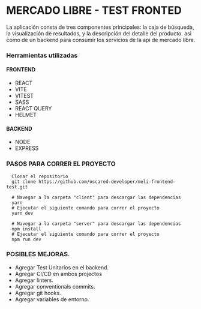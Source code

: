 # MERCADO LIBRE - TEST FRONTED

La aplicación consta de tres componentes principales: la caja de búsqueda, la visualización de resultados, y la descripción del detalle del producto.
asi como de un backend para consumir los servicios de la api de mercado libre.

### Herramientas utilizadas

#### FRONTEND

- REACT
- VITE
- VITEST
- SASS
- REACT QUERY
- HELMET

#### BACKEND

- NODE
- EXPRESS

### PASOS PARA CORRER EL PROYECTO

```
  Clonar el repositorio
  git clone https://github.com/oscared-developer/meli-frontend-test.git

  # Navegar a la carpeta "client" para descargar las dependencias
  yarn
  # Ejecutar el siguiente comando para correr el proyecto
  yarn dev

  # Navegar a la carpeta "server" para descargar las dependencias
  npm install
  # Ejecutar el siguiente comando para correr el proyecto
  npm run dev
```

### POSIBLES MEJORAS.

- Agregar Test Unitarios en el backend.
- Agregar CI/CD en ambos projectos
- Agregar linters.
- Agregar conventionals commits.
- Agregar git hooks.
- Agregar variables de entorno.
